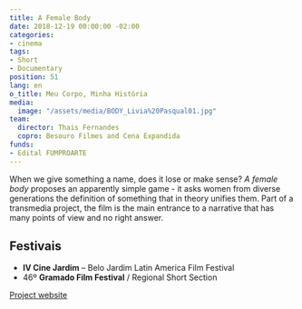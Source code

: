 ```yaml
---
title: A Female Body
date: 2018-12-19 00:00:00 -02:00
categories:
- cinema
tags:
- Short
- Documentary
position: 51
lang: en
o_title: Meu Corpo, Minha História
media:
  image: "/assets/media/BODY_Livia%20Pasqual01.jpg"
team:
  director: Thais Fernandes
  copro: Besouro Filmes and Cena Expandida
funds:
- Edital FUMPROARTE
---
```


When we give something a name, does it lose or make sense? _A female body_ proposes an apparently simple game - it asks women from diverse generations the definition of something that in theory unifies them. Part of a transmedia project, the film is the main entrance to a narrative that has many points of view and no right answer.

## Festivais
* **IV Cine Jardim** – Belo Jardim Latin America Film Festival
* 46º **Gramado Film Festival** / Regional Short Section


[Project website](http://afemalebodyproject.com/#top)
